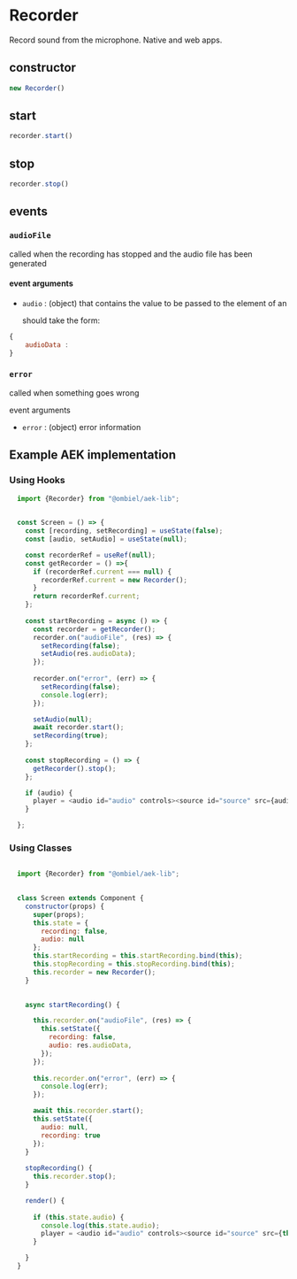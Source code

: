 # Recorder

  Record sound from the microphone. Native and web apps.

## constructor

```javascript
new Recorder()
```

## start

```javascript
recorder.start()
```

## stop  

```javascript
recorder.stop()
```


## events

### `audioFile`

called when the recording has stopped and the audio file has been generated

#### event arguments
* `audio` : (object) that contains the value to be passed to the <source> element of an <audio> element

  should take the form:

```javascript
{
    audioData : 
}    

```

### `error`

called when something goes wrong

event arguments

* `error` : (object) error information


## Example AEK implementation

### Using Hooks

``` javascript
  import {Recorder} from "@ombiel/aek-lib";

    
  const Screen = () => {
    const [recording, setRecording] = useState(false);
    const [audio, setAudio] = useState(null);

    const recorderRef = useRef(null);
    const getRecorder = () =>{
      if (recorderRef.current === null) {
        recorderRef.current = new Recorder();
      }
      return recorderRef.current;
    };
    
    const startRecording = async () => { 
      const recorder = getRecorder();
      recorder.on("audioFile", (res) => {
        setRecording(false);
        setAudio(res.audioData);
      });
      
      recorder.on("error", (err) => {
        setRecording(false);
        console.log(err);
      });

      setAudio(null);
      await recorder.start();
      setRecording(true);
    };
  
    const stopRecording = () => {
      getRecorder().stop();
    };

    if (audio) {
      player = <audio id="audio" controls><source id="source" src={audio} /></audio>;
    }

  };
```

### Using Classes

```javascript

  import {Recorder} from "@ombiel/aek-lib";

  
  class Screen extends Component {
    constructor(props) {
      super(props);
      this.state = {
        recording: false,
        audio: null
      };
      this.startRecording = this.startRecording.bind(this);
      this.stopRecording = this.stopRecording.bind(this);
      this.recorder = new Recorder();
    }

  
    async startRecording() { 

      this.recorder.on("audioFile", (res) => {
        this.setState({
          recording: false,
          audio: res.audioData,
        });
      });
      
      this.recorder.on("error", (err) => {
        console.log(err);
      });

      await this.recorder.start();
      this.setState({
        audio: null,
        recording: true
      });
    }
    
    stopRecording() {
      this.recorder.stop();
    }

    render() {
      
      if (this.state.audio) {
        console.log(this.state.audio);
        player = <audio id="audio" controls><source id="source" src={this.state.audio} /></audio>;
      }

    }
  }

```
